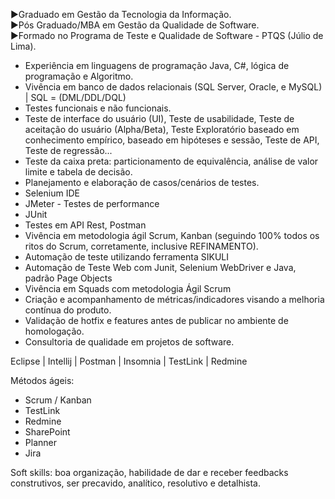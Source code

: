 ▶Graduado em Gestão da Tecnologia da Informação.<br />
▶Pós Graduado/MBA em Gestão da Qualidade de Software.<br />
▶Formado no Programa de Teste e Qualidade de Software - PTQS (Júlio de Lima).<br />

- Experiência em linguagens de programação Java, C#, lógica de programação e Algoritmo.
- Vivência em banco de dados relacionais (SQL Server, Oracle, e MySQL) | SQL = (DML/DDL/DQL)
- Testes funcionais e não funcionais.
- Teste de interface do usuário (UI), Teste de usabilidade, Teste de aceitação do usuário (Alpha/Beta), Teste Exploratório baseado em conhecimento empírico, baseado em hipóteses e sessão, Teste de API, Teste de regressão...
- Teste da caixa preta: particionamento de equivalência, análise de valor limite e tabela de decisão.
- Planejamento e elaboração de casos/cenários de testes.
- Selenium IDE
- JMeter - Testes de performance
- JUnit
- Testes em API Rest, Postman
- Vivência em metodologia ágil Scrum, Kanban (seguindo 100% todos os ritos do Scrum, corretamente, inclusive REFINAMENTO).
- Automação de teste utilizando ferramenta SIKULI
- Automação de Teste Web com Junit, Selenium WebDriver e Java, padrão Page Objects
- Vivência em Squads com metodologia Ágil Scrum
- Criação e acompanhamento de métricas/indicadores visando a melhoria contínua do produto.
- Validação de hotfix e features antes de publicar no ambiente de homologação.
- Consultoria de qualidade em projetos de software.

Eclipse | Intellij | Postman | Insomnia | TestLink | Redmine

Métodos ágeis:
- Scrum / Kanban
- TestLink
- Redmine
- SharePoint
- Planner
- Jira 

Soft skills: boa organização, habilidade de dar e receber feedbacks construtivos, ser precavido, analítico, resolutivo e detalhista.
